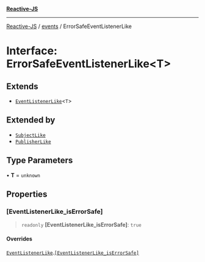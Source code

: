[**Reactive-JS**](../../README.md)

***

[Reactive-JS](../../README.md) / [events](../README.md) / ErrorSafeEventListenerLike

# Interface: ErrorSafeEventListenerLike\<T\>

## Extends

- [`EventListenerLike`](EventListenerLike.md)\<`T`\>

## Extended by

- [`SubjectLike`](../../concurrent/interfaces/SubjectLike.md)
- [`PublisherLike`](PublisherLike.md)

## Type Parameters

• **T** = `unknown`

## Properties

### \[EventListenerLike\_isErrorSafe\]

> `readonly` **\[EventListenerLike\_isErrorSafe\]**: `true`

#### Overrides

[`EventListenerLike`](EventListenerLike.md).[`[EventListenerLike_isErrorSafe]`](EventListenerLike.md#eventlistenerlike_iserrorsafe)
